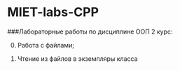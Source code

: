 # MIET-labs-CPP

###Лабораторные работы по дисциплине ООП 2 курс:

0. Работа с файлами;

1. Чтение из файлов в экземпляры класса 
